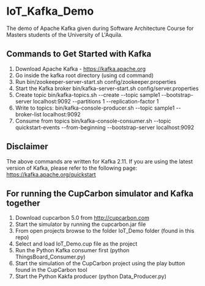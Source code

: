 # IoT_Kafka_Demo
The demo of Apache Kafka given during Software Architecture Course for Masters students of the University of L'Aquila. 


## Commands to Get Started with Kafka

1. Download Apache Kafka - https://kafka.apache.org
2. Go inside the kafka root directory (using cd command)
3. Run bin/zookeeper-server-start.sh config/zookeeper.properties
4. Start the Kafka broker bin/kafka-server-start.sh config/server.properties
5. Create topic bin/kafka-topics.sh --create --topic sample1 --bootstrap-server localhost:9092 --partitions 1 --replication-factor 1
6. Write to topics: bin/kafka-console-producer.sh --topic sample1 --broker-list localhost:9092
7. Consume from topics bin/kafka-console-consumer.sh --topic quickstart-events --from-beginning --bootstrap-server localhost:9092


## Disclaimer

The above commands are written for Kafka 2.11. If you are using the latest version of Kafka, please refer to the following page: https://kafka.apache.org/quickstart


## For running the CupCarbon simulator and Kafka together

1. Download cupcarbon 5.0 from http://cupcarbon.com
2. Start the simulator by running the cupcarbon.jar file
3. From open projects browse to the folder IoT_Demo folder (found in this repo)
4. Select and load IoT_Demo.cup file as the project
5. Run the Python Kafka consumer first (python ThingsBoard_Consumer.py)
6. Start the simulation of the CupCarbon project using the play button found in the CupCarbon tool
7. Start the Python Kakfa producer (python Data_Producer.py)

